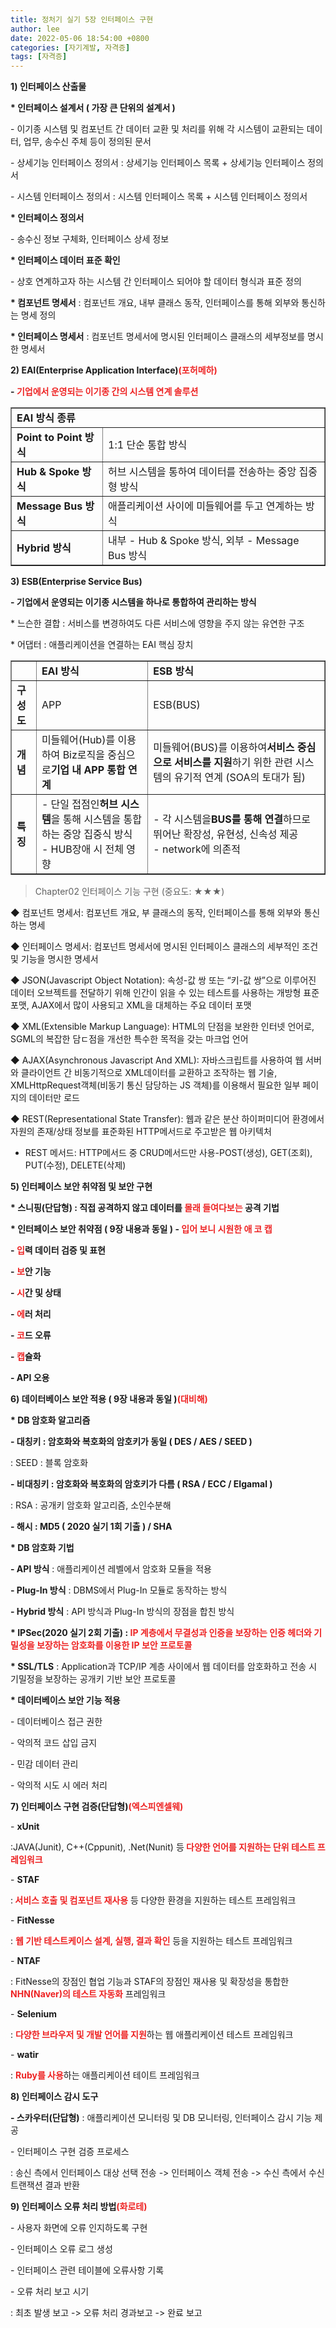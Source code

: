```yaml
---
title: 정처기 실기 5장 인터페이스 구현
author: lee
date: 2022-05-06 18:54:00 +0800
categories: [자기계발, 자격증]
tags: [자격증]
---
```


<p data-ke-size="size16"><span><b>1) 인터페이스 산출물</b></span></p>
<p data-ke-size="size16"><span><b>* 인터페이스 설계서 ( 가장 큰 단위의 설계서 )</b></span></p>
<p data-ke-size="size16"><span>- 이기종 시스템 및 컴포넌트 간 데이터 교환 및 처리를 위해 각 시스템이 교환되는 데이터, 업무, 송수신 주체 등이 정의된 문서</span></p>
<p data-ke-size="size16"><span>- 상세기능 인터페이스 정의서 : 상세기능 인터페이스 목록 + 상세기능 인터페이스 정의서</span></p>
<p data-ke-size="size16"><span>- 시스템 인터페이스 정의서 : 시스템 인터페이스 목록 + 시스템 인터페이스 정의서</span></p>
 
<p data-ke-size="size16"><b><span>* 인터페이스 정의서</span></b></p>
<p data-ke-size="size16"><span>- 송수신 정보 구체화, 인터페이스 상세 정보</span></p>
 
<p data-ke-size="size16"><b><span>* 인터페이스 데이터 표준 확인</span></b></p>
<p data-ke-size="size16"><span>- 상호 연계하고자 하는 시스템 간 인터페이스 되어야 할 데이터 형식과 표준 정의</span></p>
 
<p data-ke-size="size16"><span><b>* 컴포넌트 명세서</b><span> </span>: 컴포넌트 개요, 내부 클래스 동작, 인터페이스를 통해 외부와 통신하는 명세 정의</span></p>
<p data-ke-size="size16"><span><b>* 인터페이스 명세서</b><span> </span>: 컴포넌트 명세서에 명시된 인터페이스 클래스의 세부정보를 명시한 명세서</span></p>
<p data-ke-size="size18"> </p>
<p data-ke-size="size18"><b><span>2) EAI(Enterprise Application Interface)<span style="color: #ee2323;">(포허메하)</span></span></b></p>
<p data-ke-size="size16"><b><span>-<span> </span><span style="color: #ee2323;">기업에서 운영되는 이기종 간의 시스템 연계 솔루션</span></span></b></p>
<table style="border-collapse: collapse; width: 100%;" border="1" data-ke-style="style8" data-ke-align="alignLeft">
<tbody>
<tr>
<td colspan="2"><b><span>EAI 방식 종류</span></b></td>
</tr>
<tr>
<td><b><span>Point to Point 방식</span></b></td>
<td><span>1:1 단순 통합 방식</span></td>
</tr>
<tr>
<td><b><span>Hub &amp; Spoke 방식</span></b></td>
<td><span>허브 시스템을 통하여 데이터를 전송하는 중앙 집중형 방식</span></td>
</tr>
<tr>
<td><b><span>Message Bus 방식</span></b></td>
<td><span>애플리케이션 사이에 미들웨어를 두고 연계하는 방식</span></td>
</tr>
<tr>
<td><b><span>Hybrid 방식</span></b></td>
<td><span>내부 - Hub &amp; Spoke 방식, 외부 - Message Bus 방식</span></td>
</tr>
</tbody>
</table>
 
<p data-ke-size="size18"><b><span>3) ESB(Enterprise Service Bus)</span></b></p>
<p data-ke-size="size16"><b><span>- 기업에서 운영되는 이기종 시스템을 하나로 통합하여 관리하는 방식</span></b></p>
<p data-ke-size="size16"><span>* 느슨한 결합 : 서비스를 변경하여도 다른 서비스에 영향을 주지 않는 유연한 구조</span></p>
<p data-ke-size="size16"><span>* 어댑터 : 애플리케이션을 연결하는 EAI 핵심 장치</span></p>
<table style="border-collapse: collapse; width: 100%;" border="1" data-ke-style="style8" data-ke-align="alignLeft">
<tbody>
<tr>
<td> </td>
<td><span><b>EAI 방식</b></span></td>
<td><span><b>ESB 방식</b></span></td>
</tr>
<tr>
<td><span><b>구성도</b></span></td>
<td><span>APP</span></td>
<td><span>ESB(BUS)</span></td>
</tr>
<tr>
<td><span><b>개념</b></span></td>
<td><span>미들웨어(Hub)를 이용하여 Biz로직을 중심으로<b>기업 내 APP 통합 연계</b></span></td>
<td><span>미들웨어(BUS)를 이용하여<b>서비스 중심으로 서비스를 지원</b>하기 위한 관련 시스템의 유기적 연계 (SOA의 토대가 됨)</span></td>
</tr>
<tr>
<td><span><b>특징</b></span></td>
<td><span>- 단일 접점인<b>허브 시스템</b>을 통해 시스템을 통합하는 중앙 집중식 방식</span><br /><span>- HUB장애 시 전체 영향</span></td>
<td><span>- 각 시스템을<b>BUS를 통해 연결</b>하므로 뛰어난 확장성, 유현성, 신속성 제공</span><br /><span>- network에 의존적</span></td>
</tr>
</tbody>
</table>
<blockquote data-ke-style="style1">
<p data-ke-size="size16"><span>Chapter02 인터페이스 기능 구현 (중요도: ★★★)</span></p>
</blockquote>
<p data-ke-size="size16">◆ 컴포넌트 명세서: 컴포넌트 개요, 부 클래스의 동작, 인터페이스를 통해 외부와 통신하는 명세</p>
<p data-ke-size="size16">◆ 인터페이스 명세서: 컴포넌트 명세서에 명시된 인터페이스 클래스의 세부적인 조건 및 기능을 명시한 명세서</p>
<p data-ke-size="size16">◆ JSON(Javascript Object Notation): 속성-값 쌍 또는 &ldquo;키-값 쌍&rdquo;으로 이루어진 데이터 오브젝트를 전달하기 위해 인간이 읽을 수 있는 테스트를 사용하는 개방형 표준 포맷, AJAX에서 많이 사용되고 XML을 대체하는 주요 데이터 포맷</p>
<p data-ke-size="size16">◆ XML(Extensible Markup Language): HTML의 단점을 보완한 인터넷 언어로, SGML의 복잡한 담ㄷ점을 개선한 특수한 목적을 갖는 마크업 언어</p>
<p data-ke-size="size16">◆ AJAX(Asynchronous Javascript And XML): 자바스크립트를 사용하여 웹 서버와 클라이언트 간 비동기적으로 XML데이터를 교환하고 조작하는 웹 기술, XMLHttpRequest객체(비동기 통신 담당하는 JS 객체)를 이용해서 필요한 일부 페이지의 데이터만 로드</p>
<p data-ke-size="size16">◆ REST(Representational State Transfer): 웹과 같은 분산 하이퍼미디어 환경에서 자원의 존재/상태 정보를 표준화된 HTTP메서드로 주고받은 웹 아키텍처</p>
<ul style="list-style-type: disc;" data-ke-list-type="disc">
<li>REST 메서드: HTTP메서드 중 CRUD메서드만 사용-POST(생성), GET(조회), PUT(수정), DELETE(삭제)</li>
</ul>
<p data-ke-size="size16"><b><span>5) 인터페이스 보안 취약점 및 보안 구현</span></b></p>
<p data-ke-size="size16"><b><span>* 스니핑(단답형) : 직접 공격하지 않고 데이터를<span> </span><span style="color: #ee2323;">몰래 들여다보는</span><span> </span>공격 기법</span></b></p>
 
<p data-ke-size="size16"><b><span>* 인터페이스 보안 취약점 ( 9장 내용과 동일 ) -<span> </span><span style="color: #ee2323;">입어 보니 시원한 애 코 캡</span></span></b></p>
<p data-ke-size="size16"><b><span>-<span> </span><span style="color: #ee2323;">입</span>력 데이터 검증 및 표현</span></b></p>
<p data-ke-size="size16"><b><span>-<span> </span><span style="color: #ee2323;">보</span>안 기능</span></b></p>
<p data-ke-size="size16"><b><span>-<span> </span><span style="color: #ee2323;">시</span>간 및 상태</span></b></p>
<p data-ke-size="size16"><b><span>-<span> </span><span style="color: #ee2323;">에</span>러 처리</span></b></p>
<p data-ke-size="size16"><b><span>-<span> </span><span style="color: #ee2323;">코</span>드 오류</span></b></p>
<p data-ke-size="size16"><b><span>-<span> </span><span style="color: #ee2323;">캡</span>슐화</span></b></p>
<p data-ke-size="size16"><b><span>- API 오용</span></b></p>
 
<p data-ke-size="size16"><b><span>6) 데이터베이스 보안 적용 ( 9장 내용과 동일 )<span style="color: #ee2323;">(대비해)</span></span></b></p>
<p data-ke-size="size16"><b><span>* DB 암호화 알고리즘</span></b></p>
<p data-ke-size="size16"><span><b>- 대칭키 : 암호화와 복호화의 암호키가 동일 ( DES / AES / SEED )</b></span></p>
<p data-ke-size="size16"><span>: SEED : 블록 암호화</span></p>
<p data-ke-size="size16"><b><span>- 비대칭키 : 암호화와 복호화의 암호키가 다름 ( RSA / ECC / EIgamal )</span></b></p>
<p data-ke-size="size16"><span>: RSA : 공개키 암호화 알고리즘, 소인수분해</span></p>
<p data-ke-size="size16"><b><span>- 해시 : MD5 ( 2020 실기 1회 기출 ) / SHA</span></b></p>
 
<p data-ke-size="size16"><b><span>* DB 암호화 기법</span></b></p>
<p data-ke-size="size16"><span><b>- API 방식</b><span> </span>: 애플리케이션 레벨에서 암호화 모듈을 적용</span></p>
<p data-ke-size="size16"><span><b>- Plug-In 방식</b><span> </span>: DBMS에서 Plug-In 모듈로 동작하는 방식</span></p>
<p data-ke-size="size16"><span><b>- Hybrid 방식</b><span> </span>: API 방식과 Plug-In 방식의 장점을 합친 방식</span></p>
 
<p data-ke-size="size16"><b><span>* IPSec(2020 실기 2회 기출) :<span style="color: #ee2323;"><span> </span>IP 계층에서 무결성과 인증을 보장하는 인증 헤더와 기밀성을 보장하는 암호화를 이용한 IP 보안 프로토콜</span></span></b></p>
<p data-ke-size="size16"><span><b>* SSL/TLS</b><span> </span>: Application과 TCP/IP 계층 사이에서 웹 데이터를 암호화하고 전송 시 기밀정을 보장하는 공개키 기반 보안 프로토콜</span></p>
 
<p data-ke-size="size16"><b><span>* 데이터베이스 보안 기능 적용</span></b></p>
<p data-ke-size="size16"><span>- 데이터베이스 접근 권한</span></p>
<p data-ke-size="size16"><span>- 악의적 코드 삽입 금지</span></p>
<p data-ke-size="size16"><span>- 민감 데이터 관리</span></p>
<p data-ke-size="size16"><span>- 악의적 시도 시 에러 처리</span></p>
 
<p data-ke-size="size18"><b><span>7) 인터페이스 구현 검증(단답형)<b><span><span style="color: #ee2323;">(엑스피엔셀웨)</span></span></b></span></b></p>
<p data-ke-size="size16"><span>- <b>xUnit</b></span></p>
<p id="SE-9b0700d1-ad9b-40e9-9594-bac61bf0a8ff" data-ke-size="size16"><span>:JAVA(Junit), C++(Cppunit), .Net(Nunit) 등<b> </b><span style="color: #ee2323;"><b>다양한 언어를 지원하는 단위 테스트 프레임워크</b></span><span style="color: #ee2323;"></span></span></p>
 
<p id="SE-8fe7284a-c0af-4838-bd50-bd87c6f2f9c8" data-ke-size="size16"><span>- <b>STAF</b></span></p>
<p id="SE-59ada15f-152f-416c-849b-47b0ec9431c4" data-ke-size="size16"><span>:<span style="color: #ee2323;"><b> 서비스 호출 및 컴포넌트 재사용</b></span> 등 다양한 환경을 지원하는 테스트 프레임워크</span></p>
 
<p id="SE-bcf7546a-86fc-4bf7-8acb-3a9381094548" data-ke-size="size16"><span>- <b>FitNesse</b></span></p>
<p id="SE-0720368a-2d7a-48be-b507-bf33648d36fa" data-ke-size="size16"><span>: ​<span style="color: #ee2323;"><b>웹 기반 테스트케이스 설계, 실행, 결과 확인</b></span> 등을 지원하는 테스트 프레임워크</span></p>
 
<p id="SE-adeaa887-be0c-4d1f-9e4a-d6a016356c7d" data-ke-size="size16"><span>- <b>NTAF</b></span></p>
<p id="SE-86f3e2c5-143b-4386-a461-c175812c6c4d" data-ke-size="size16"><span>: FitNesse의 장점인 협업 기능과 STAF의 장점인 재사용 및 확장성을 통합한<span style="color: #ee2323;"><b> NHN(Naver)의 테스트 자동화</b></span> 프레임워크</span></p>
 
<p id="SE-a28fd4b2-bac4-4348-a137-5d00c587d015" data-ke-size="size16"><span>- <b>Selenium</b></span></p>
<p id="SE-94c65c27-5b0a-423b-8c1f-17457cf57a23" data-ke-size="size16"><span>:<span style="color: #ee2323;"> ​<b>다양한 브라우저 및 개발 언어를 지원</b></span>​하는 웹 애플리케이션 테스트 프레임워크</span></p>
 
<p id="SE-013e8ed6-65dc-4ce8-98a8-89a8362267d3" data-ke-size="size16"><span>- <b>watir</b></span></p>
<p id="SE-db995776-1359-40ad-ad09-a807c2db66d5" data-ke-size="size16"><span>: <span style="color: #ee2323;"><b>Ruby를 사용</b></span>하는 애플리케이션 테이트 프레임워크</span></p>
 
<p data-ke-size="size18"><b><span>8) 인터페이스 감시 도구</span></b></p>
<p data-ke-size="size16"><span><b>- 스카우터(단답형)</b><span> </span>: 애플리케이션 모니터링 및 DB 모니터링, 인터페이스 감시 기능 제공</span></p>
<p data-ke-size="size16"><span>- 인터페이스 구현 검증 프로세스</span></p>
<p data-ke-size="size16"><span>: 송신 측에서 인터페이스 대상 선택 전송 -&gt; 인터페이스 객체 전송 -&gt; 수신 측에서 수신 트랜잭션 결과 반환</span></p>
 
<p data-ke-size="size18"><b><span>9) 인터페이스 오류 처리 방법<b><span><span style="color: #ee2323;">(화로테)</span></span></b></span></b></p>
<p data-ke-size="size16"><span>- 사용자 화면에 오류 인지하도록 구현</span></p>
<p data-ke-size="size16"><span>- 인터페이스 오류 로그 생성</span></p>
<p data-ke-size="size16"><span>- 인터페이스 관련 테이블에 오류사항 기록</span></p>
 
<p data-ke-size="size16"><span>- 오류 처리 보고 시기</span></p>
<p data-ke-size="size16"><span>: 최초 발생 보고 -&gt; 오류 처리 경과보고 -&gt; 완료 보고</span></p>